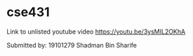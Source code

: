 # cse431
Link to unlisted youtube video 
https://youtu.be/3ysMIL2OKhA

Submitted by:
19101279 Shadman Bin Sharife
